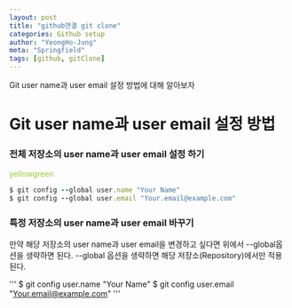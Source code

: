 ```yaml
---
layout: post
title: "github연결 git clone"
categories: Github setup
author: "YeongHo-Jung"
meta: "Springfield"
tags: [github, gitClone]
---
```


Git user name과 user email 설정 방법에 대해 알아보자

# Git user name과 user email 설정 방법

### 전체 저장소의 user name과 user email 설정 하기

<span style="color:yellowgreen"> yellowgreen </span>

```ruby
$ git config --global user.name "Your Name"
$ git config --global user.email "Your.email@example.com"
```


### 특정 저장소의 user name과 user email 바꾸기
만약 해당 저장소의 user name과 user email을 변경하고 싶다면 위에서 --global옵션을 생략하면 된다.
--global 옵션을 생략하면 해당 저장소(Repository)에서만 적용된다.

'''
$ git config user.name "Your Name"
$ git config user.email "Your.email@example.com"
'''

